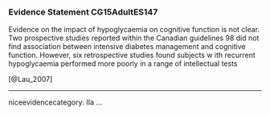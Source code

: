 ### Evidence Statement CG15AdultES147
Evidence on the impact of hypoglycaemia on cognitive function is not clear. Two prospective studies reported within the Canadian guidelines 98 did not find association between intensive diabetes management and cognitive function. However, six retrospective studies found subjects w ith recurrent hypoglycaemia performed more poorly in a range of intellectual tests

[@Lau_2007]

---
niceevidencecategory: IIa
...


